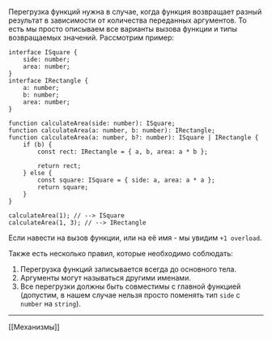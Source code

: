 Перегрузка функций нужна в случае, когда функция возвращает разный результат в зависимости от количества переданных аргументов. То есть мы просто описываем все варианты вызова функции и типы возвращаемых значений.
Рассмотрим пример:
```
interface ISquare {
	side: number;
	area: number;
}
interface IRectangle {
	a: number;
	b: number;
	area: number;
}

function calculateArea(side: number): ISquare;
function calculateArea(a: number, b: number): IRectangle;
function calculateArea(a: number, b?: number): ISquare | IRectangle {
	if (b) {
		const rect: IRectangle = { a, b, area: a * b };

		return rect;
	} else {
		const square: ISquare = { side: a, area: a * a };
		return square;
	}
}

calculateArea(1); // --> ISquare
calculateArea(1, 3); // --> IRectangle

```

Если навести на вызов функции, или на её имя - мы увидим `+1 overload`.

Также есть несколько правил, которые необходимо соблюдать:
1. Перегрузка функций записывается всегда до основного тела.
2. Аргументы могут называться другими именами.
3. Все перегрузки должны быть совместимы с главной функцией (допустим, в нашем случае нельзя просто поменять тип `side` с `number` на `string`).

---
[[Механизмы]]